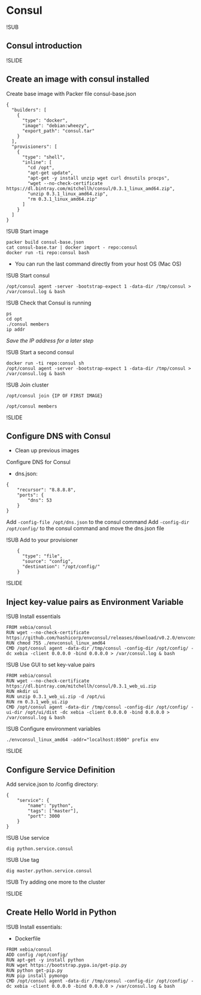 # Consul

!SUB
## Consul introduction


!SLIDE
## Create an image with consul installed

Create base image with Packer file consul-base.json

```
{
  "builders": [
    {
      "type": "docker",
      "image": "debian:wheezy",
      "export_path": "consul.tar"
    }
  ],
  "provisioners": [
    {
      "type": "shell",
      "inline": [
        "cd /opt",
        "apt-get update",
        "apt-get -y install unzip wget curl dnsutils procps",
        "wget --no-check-certificate https://dl.bintray.com/mitchellh/consul/0.3.1_linux_amd64.zip",
        "unzip 0.3.1_linux_amd64.zip",
        "rm 0.3.1_linux_amd64.zip"
      ]
    }
  ]
}
```

!SUB
Start image

```
packer build consul-base.json
cat consul-base.tar | docker import - repo:consul
docker run -ti repo:consul bash
```

- You can run the last command directly from your host OS (Mac OS)

!SUB
Start consul

```
/opt/consul agent -server -bootstrap-expect 1 -data-dir /tmp/consul > /var/consul.log & bash
```

!SUB
Check that Consul is running

```
ps
cd opt
./consul members
ip addr

```

_Save the IP address for a later step_

!SUB
Start a second consul

```
docker run -ti repo:consul sh
/opt/consul agent -server -bootstrap-expect 1 -data-dir /tmp/consul > /var/consul.log & bash
```


!SUB
Join cluster

```
/opt/consul join {IP OF FIRST IMAGE}
```

```
/opt/consul members
```

!SLIDE
## Configure DNS with Consul

- Clean up previous images

Configure DNS for Consul

- dns.json:
```
{
	"recursor": "8.8.8.8",
	"ports": {
		"dns": 53
	}
}
```
Add `-config-file /opt/dns.json` to the consul command
Add `-config-dir /opt/config/` to the consul command and move the dns.json file

!SUB
Add to your provisioner
```
    {
      "type": "file",
      "source": "config",
      "destination": "/opt/config/"
    }
```

!SLIDE
## Inject key-value pairs as Environment Variable

!SUB
Install essentials

```
FROM xebia/consul
RUN wget --no-check-certificate https://github.com/hashicorp/envconsul/releases/download/v0.2.0/envconsul_linux_amd64
RUN chmod 755 ./envconsul_linux_amd64
CMD /opt/consul agent -data-dir /tmp/consul -config-dir /opt/config/ -dc xebia -client 0.0.0.0 -bind 0.0.0.0 > /var/consul.log & bash
```

!SUB
Use GUI to set key-value pairs

```
FROM xebia/consul
RUN wget --no-check-certificate https://dl.bintray.com/mitchellh/consul/0.3.1_web_ui.zip
RUN mkdir ui
RUN unzip 0.3.1_web_ui.zip -d /opt/ui
RUN rm 0.3.1_web_ui.zip
CMD /opt/consul agent -data-dir /tmp/consul -config-dir /opt/config/ -ui-dir /opt/ui/dist -dc xebia -client 0.0.0.0 -bind 0.0.0.0 > /var/consul.log & bash
```

!SUB
Configure environment variables

```
./envconsul_linux_amd64 -addr="localhost:8500" prefix env
```

!SLIDE
## Configure Service Definition

Add service.json to /config directory:
```
{
    "service": {
        "name": "python",
        "tags": ["master"],
        "port": 3000
    }
}
```
!SUB
Use service 
```
dig python.service.consul
```

!SUB
Use tag
```
dig master.python.service.consul
```
!SUB
Try adding one more to the cluster

!SLIDE
## Create Hello World in Python

!SUB
Install essentials:

- Dockerfile
```
FROM xebia/consul
ADD config /opt/config/
RUN apt-get -y install python
RUN wget https://bootstrap.pypa.io/get-pip.py
RUN python get-pip.py
RUN pip install pymongo
CMD /opt/consul agent -data-dir /tmp/consul -config-dir /opt/config/ -dc xebia -client 0.0.0.0 -bind 0.0.0.0 > /var/consul.log & bash
```